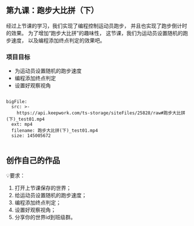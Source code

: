 
<script>  window.global.courseIdentity = 'papa_planet-10' </script>
<script src="https://qiniu-public.keepwork.com/videoProcessEvent.js"></script>

## 第九课：跑步大比拼（下）

经过上节课的学习，我们实现了编程控制运动员跑步，
并且也实现了跑步倒计时的效果。
为了增加“跑步大比拼”的趣味性，
这节课，我们为运动员设置随机的跑步速度，
以及编程添加终点判定的效果吧。



### 项目目标
  - 为运动员设置随机的跑步速度
  - 编程添加终点判定
  - 设置好观察视角


```@BigFile

bigFile:
  src: >-
    https://api.keepwork.com/ts-storage/siteFiles/25828/raw#跑步大比拼(下)_test01.mp4
  ext: mp4
  filename: 跑步大比拼(下)_test01.mp4
  size: 145005672
          
```



## 创作自己的作品
  
💡要求：
1. 打开上节课保存的世界；
2. 给运动员设置随机的跑步速度；
3. 编程添加终点判定；
4. 设置好观察视角；
5. 分享你的世界id到班级群。
